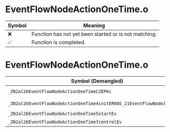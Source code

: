 # EventFlowNodeActionOneTime.o
| Symbol | Meaning 
| ------------- | ------------- 
| :x: | Function has not yet been started or is not matching. 
| :white_check_mark: | Function is completed. 


# EventFlowNodeActionOneTime.o
| Symbol (Demangled) | Symbol (Mangled) | Decompiled? |
| ------------- |  ------------- | ------------- |
| `_ZN2al26EventFlowNodeActionOneTimeC2EPKc` | `al::EventFlowNodeActionOneTime::EventFlowNodeActionOneTime(char const*)` | :white_check_mark: |
| `_ZN2al26EventFlowNodeActionOneTime4initERKNS_21EventFlowNodeInitInfoE` | `al::EventFlowNodeActionOneTime::init(al::EventFlowNodeInitInfo const&)` | :white_check_mark: |
| `_ZN2al26EventFlowNodeActionOneTime5startEv` | `al::EventFlowNodeActionOneTime::start(void)` | :white_check_mark: |
| `_ZN2al26EventFlowNodeActionOneTime7controlEv` | `al::EventFlowNodeActionOneTime::control(void)` | :white_check_mark: |
